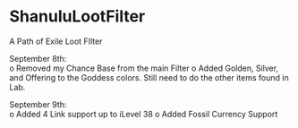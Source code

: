 # ShanuluLootFilter
A Path of Exile Loot FIlter


September 8th: 	
	o Removed my Chance Base from the main Filter
	o Added Golden, Silver, and Offering to the Goddess colors. Still need to do the other items found in Lab.

September 9th: 	
	o Added 4 Link support up to iLevel 38
	o Added Fossil Currency Support